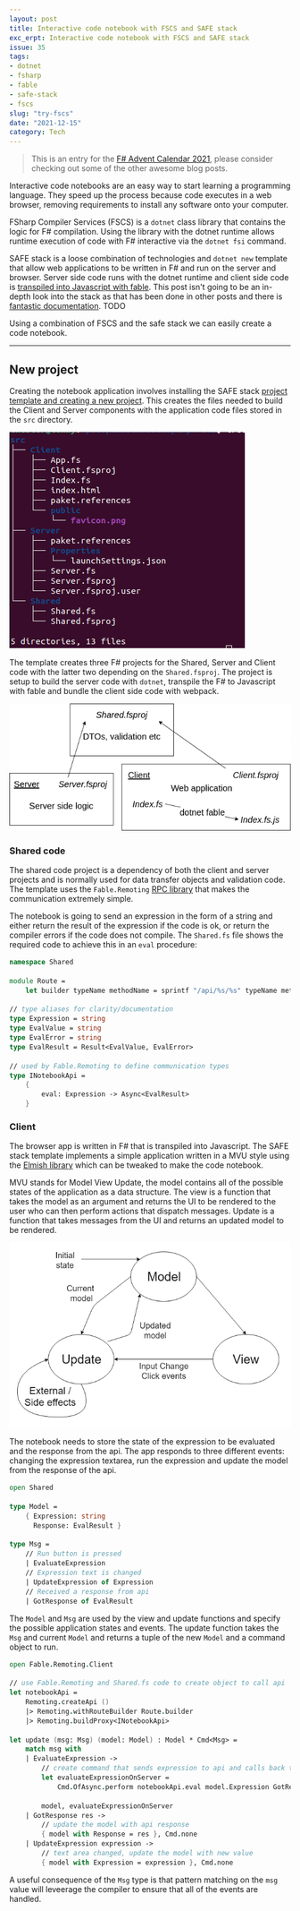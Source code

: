```yaml
---
layout: post
title: Interactive code notebook with FSCS and SAFE stack
exc_erpt: Interactive code notebook with FSCS and SAFE stack
issue: 35
tags:
- dotnet
- fsharp
- fable
- safe-stack
- fscs
slug: "try-fscs"
date: "2021-12-15"
category: Tech
---
```


> This is an entry for the [F# Advent Calendar 2021](https://sergeytihon.com/tag/fsadvent), please consider checking out some of the other awesome blog posts.

Interactive code notebooks are an easy way to start learning a programming language. They speed up the process because code executes in a web browser, removing requirements to install any software onto your computer.

FSharp Compiler Services (FSCS) is a `dotnet` class library that contains the logic for F# compilation. Using the library with the dotnet runtime allows runtime execution of code with F# interactive via the `dotnet fsi` command.

SAFE stack is a loose combination of technologies and `dotnet new` template that allow web applications to be written in F# and run on the server and browser. Server side code runs with the dotnet runtime and client side code is [transpiled into Javascript with fable](https://fable.io/). This post isn't going to be an in-depth look into the stack as that has been done in other posts and there is [fantastic documentation](https://safe-stack.github.io/). TODO

Using a combination of FSCS and the safe stack we can easily create a code notebook.

---

## New project

Creating the notebook application involves installing the SAFE stack [project template and creating a new project](https://safe-stack.github.io/docs/quickstart/). This creates the files needed to build the Client and Server components with the application code files stored in the `src` directory.

![FableTree](FableTree.png)

The template creates three F# projects for the Shared, Server and Client code with the latter two depending on the `Shared.fsproj`. The project is setup to build the server code with `dotnet`, transpile the F# to Javascript with fable and bundle the client side code with webpack.

![ProjectStructure](TryFscs.drawio.png)

### Shared code

The shared code project is a dependency of both the client and server projects and is normally used for data transfer objects and validation code.
The template uses the `Fable.Remoting` [RPC library](https://zaid-ajaj.github.io/Fable.Remoting/) that makes the communication extremely simple.

The notebook is going to send an expression in the form of a string and either return the result of the expression if the code is ok, or return the compiler errors if the code does not compile. The `Shared.fs` file shows the required code to achieve this in an `eval` procedure:

``` fsharp
namespace Shared

module Route =
    let builder typeName methodName = sprintf "/api/%s/%s" typeName methodName

// type aliases for clarity/documentation
type Expression = string
type EvalValue = string
type EvalError = string
type EvalResult = Result<EvalValue, EvalError>

// used by Fable.Remoting to define communication types
type INotebookApi =
    {
        eval: Expression -> Async<EvalResult>
    }
```

### Client

The browser app is written in F# that is transpiled into Javascript.
The SAFE stack template implements a simple application written in a MVU style using the [Elmish library](https://elmish.github.io/elmish/) which can be tweaked to make the code notebook. 

MVU stands for Model View Update, the model contains all of the possible states of the application as a data structure. The view is a function that takes the model as an argument and returns the UI to be rendered to the user who can then perform actions that dispatch messages. Update is a function that takes messages from the UI and returns an updated model to be rendered.

![mvu pattern](mvu.png)

The notebook needs to store the state of the expression to be evaluated and the response from the api. The app responds to three different events: changing the expression textarea, run the expression and update the model from the response of the api.


``` fsharp
open Shared

type Model =
    { Expression: string
      Response: EvalResult }

type Msg =
    // Run button is pressed
    | EvaluateExpression
    // Expression text is changed
    | UpdateExpression of Expression
    // Received a response from api
    | GotResponse of EvalResult
```

The `Model` and `Msg` are used by the view and update functions and specify the possible application states and events. The update function takes the `Msg` and current `Model` and returns a tuple of the new `Model` and a command object to run.

``` fsharp
open Fable.Remoting.Client

// use Fable.Remoting and Shared.fs code to create object to call api
let notebookApi =
    Remoting.createApi ()
    |> Remoting.withRouteBuilder Route.builder
    |> Remoting.buildProxy<INotebookApi>

let update (msg: Msg) (model: Model) : Model * Cmd<Msg> =
    match msg with
    | EvaluateExpression ->
        // create command that sends expression to api and calls back to GotResponse
        let evaluateExpressionOnServer =
            Cmd.OfAsync.perform notebookApi.eval model.Expression GotResponse
        
        model, evaluateExpressionOnServer
    | GotResponse res ->
        // update the model with api response
        { model with Response = res }, Cmd.none
    | UpdateExpression expression ->
        // text area changed, update the model with new value
        { model with Expression = expression }, Cmd.none
```

A useful consequence of the `Msg` type is that pattern matching on the `msg` value will leveerage the compiler to ensure that all of the events are handled.


